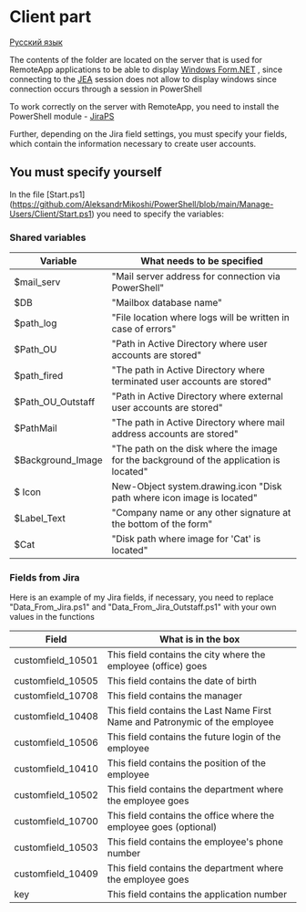 # Client part

[Русский язык](https://github.com/AleksandrMikoshi/PowerShell/blob/main/Manage-Users/Client/Readme_ru.md)   

The contents of the folder are located on the server that is used for RemoteApp applications to be able to display [Windows Form.NET](https://learn.microsoft.com/en-us/dotnet/desktop/winforms/overview/?view=netdesktop-7.0) , since connecting to the [JEA](https://learn.microsoft.com/en-us/powershell/scripting/learn/remoting/jea/overview?view=powershell-7.3) session does not allow to display windows since connection occurs through a session in PowerShell   

To work correctly on the server with RemoteApp, you need to install the PowerShell module - [JiraPS](https://atlassianps.org/docs/JiraPS/)   

Further, depending on the Jira field settings, you must specify your fields, which contain the information necessary to create user accounts.   
## You must specify yourself

In the file [Start.ps1] (https://github.com/AleksandrMikoshi/PowerShell/blob/main/Manage-Users/Client/Start.ps1) you need to specify the variables:

### Shared variables
| Variable              | What needs to be specified                                                                |
|---|---|
| $mail_serv            | "Mail server address for connection via PowerShell"                                       |
| $DB                   | "Mailbox database name"                                                                   |
| $path_log             | "File location where logs will be written in case of errors"                              |
| $Path_OU              | "Path in Active Directory where user accounts are stored"                                 |
| $path_fired           | "The path in Active Directory where terminated user accounts are stored"                  |
| $Path_OU_Outstaff     | "Path in Active Directory where external user accounts are stored"                        |
| $PathMail             | "The path in Active Directory where mail address accounts are stored"                     |
| $Background_Image     | "The path on the disk where the image for the background of the application is located"   |
| $ Icon                | New-Object system.drawing.icon "Disk path where icon image is located"                    |
| $Label_Text           | "Company name or any other signature at the bottom of the form"                           |
| $Cat                  | "Disk path where image for 'Cat' is located"                                              |

### Fields from Jira
Here is an example of my Jira fields, if necessary, you need to replace "Data_From_Jira.ps1" and "Data_From_Jira_Outstaff.ps1" with your own values in the functions

| Field             | What is in the box                                                            |
|---|---|
| customfield_10501 | This field contains the city where the employee (office) goes                 |
| customfield_10505 | This field contains the date of birth                                         |
| customfield_10708 | This field contains the manager                                               |
| customfield_10408 | This field contains the Last Name First Name and Patronymic of the employee   |
| customfield_10506 | This field contains the future login of the employee                          |
| customfield_10410 | This field contains the position of the employee                              |
| customfield_10502 | This field contains the department where the employee goes                    |
| customfield_10700 | This field contains the office where the employee goes (optional)             |
| customfield_10503 | This field contains the employee's phone number                               |
| customfield_10409 | This field contains the department where the employee goes                    |
| key               | This field contains the application number                                    |